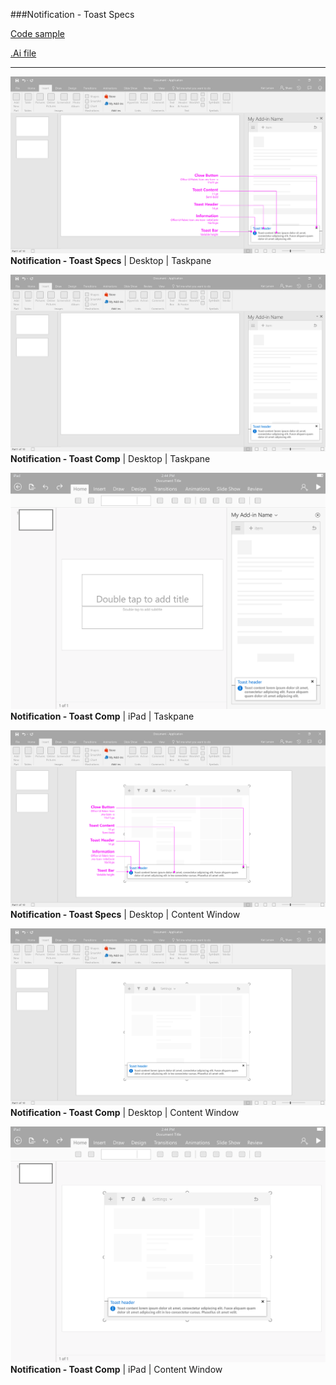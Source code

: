 ###Notification - Toast Specs

[Code sample](www.github.com/officedev/codesamples)

[.Ai file](https://github.com/OfficeDev/Office-Add-in-UX-Design-Patterns/blob/master/Patterns/Source%20Files/Notification_toast.ai)

***




![Notification - Toast](https://raw.githubusercontent.com/Alec-McGinnis/add-in_codesample_links/master/PNGs/toast2/Notification_toast_Desktop%20Task%20Pane%20Callouts.png)
**Notification - Toast Specs** | Desktop | Taskpane


![Notification - Toast](https://raw.githubusercontent.com/Alec-McGinnis/add-in_codesample_links/master/PNGs/toast2/Notification_toast_Desktop%20Task%20Pane.png)
**Notification - Toast Comp** | Desktop | Taskpane

![Notification - Toast](https://raw.githubusercontent.com/Alec-McGinnis/add-in_codesample_links/master/PNGs/toast2/Notification_toast_iPad%20Task%20Pane.png)
**Notification - Toast Comp** | iPad | Taskpane

![Notification - Toast](https://raw.githubusercontent.com/Alec-McGinnis/add-in_codesample_links/master/PNGs/toast2/Notification_toast_Desktop%20Content%20Window%20Callouts.png)
**Notification - Toast Specs** | Desktop | Content Window

![Notification - Toast](https://raw.githubusercontent.com/Alec-McGinnis/add-in_codesample_links/master/PNGs/toast2/Notification_toast_Desktop%20Content%20Window.png)
**Notification - Toast Comp** | Desktop | Content Window


![Notification - Toast](https://raw.githubusercontent.com/Alec-McGinnis/add-in_codesample_links/master/PNGs/toast2/Notification_toast_iPad%20Content%20Window.png)
**Notification - Toast Comp** | iPad | Content Window

